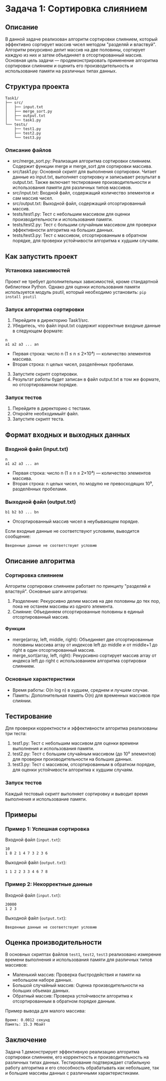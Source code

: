 # Задача 1: Сортировка слиянием

## Описание

В данной задаче реализован алгоритм сортировки слиянием, который эффективно сортирует массив чисел методом "разделяй и властвуй". Алгоритм рекурсивно делит массив на две половины, сортирует каждую из них и затем объединяет в отсортированный массив. Основная цель задачи — продемонстрировать применение алгоритма сортировки слиянием и оценить его производительность и использование памяти на различных типах данных.

## Структура проекта
```
Task1/
├── src/
│   ├── input.txt
│   ├── merge_sort.py
│   ├── output.txt
│   └── task1.py
└── tests/
    ├── test1.py
    ├── test2.py
    └── test3.py
```

### Описание файлов

- src/merge_sort.py: Реализация алгоритма сортировки слиянием. Содержит функции merge и merge_sort для сортировки массива.
- src/task1.py: Основной скрипт для выполнения сортировки. Читает данные из input.txt, выполняет сортировку и записывает результат в output.txt. Также включает тестирование производительности и использования памяти для различных типов массивов.
- src/input.txt: Входной файл, содержащий количество элементов и сам массив чисел.
- src/output.txt: Выходной файл, содержащий отсортированный массив.
- tests/test1.py: Тест с небольшим массивом для оценки производительности и использования памяти.
- tests/test2.py: Тест с большим случайным массивом для проверки эффективности алгоритма на больших данных.
- tests/test3.py: Тест с массивом, отсортированным в обратном порядке, для проверки устойчивости алгоритма к худшим случаям.

## Как запустить проект

### Установка зависимостей

Проект не требует дополнительных зависимостей, кроме стандартной библиотеки Python. Однако для оценки использования памяти используется модуль psutil, который необходимо установить:
`pip install psutil`

### Запуск алгоритма сортировки

1. Перейдите в директорию Task1/src.
2. Убедитесь, что файл input.txt содержит корректные входные данные в следующем формате:
```
n
a1 a2 a3 ... an
```

- Первая строка: число n (1 ≤ n ≤ 2×10⁴) — количество элементов массива.
- Вторая строка: n целых чисел, разделённых пробелами.

3. Запустите скрипт сортировки.
4. Результат работы будет записан в файл output.txt в том же формате, но отсортированном порядке.

### Запуск тестов

1. Перейдите в директорию с тестами.
2. Откройте необходимыйт файл. 
3. Запустите скрипт теста.

## Формат входных и выходных данных

### Входной файл (input.txt)
```
n
a1 a2 a3 ... an
```
- Первая строка: число n (1 ≤ n ≤ 2×10⁴) — количество элементов массива.
- Вторая строка: n целых чисел, по модулю не превосходящих 10⁹, разделённых пробелами.

### Выходной файл (output.txt)

```
b1 b2 b3 ... bn
```
- Отсортированный массив чисел в неубывающем порядке.

Если входные данные не соответствуют условиям, выводится сообщение:

```
Введенные данные не соответствуют условию
```

## Описание алгоритма

### Сортировка слиянием

Алгоритм сортировки слиянием работает по принципу "разделяй и властвуй". Основные шаги алгоритма:

1. Разделение: Рекурсивно делим массив на две половины до тех пор, пока не останем массивы из одного элемента.
2. Слияние: Объединяем отсортированные половины в единый отсортированный массив.

#### Функции

- merge(array, left, middle, right): Объединяет две отсортированные половины массива array от индексов left до middle и от middle+1 до right в один отсортированный массив.
- merge_sort(array, left, right): Рекурсивно сортирует массив array от индекса left до right с использованием алгоритма сортировки слиянием.

### Основные характеристики

- Время работы: O(n log n) в худшем, среднем и лучшем случае.
- Память: Дополнительная память O(n) для временных массивов при слиянии.

## Тестирование

Для проверки корректности и эффективности алгоритма реализованы три теста:
1. test1.py: Тест с небольшим массивом для оценки времени выполнения и использования памяти.
2. test2.py: Тест с большим случайным массивом (до 10⁵ элементов) для проверки производительности на больших данных.
3. test3.py: Тест с массивом, отсортированным в обратном порядке, для оценки устойчивости алгоритма к худшим случаям.

### Запуск тестов

Каждый тестовый скрипт выполняет сортировку и выводит время выполнения и использование памяти.

## Примеры

### Пример 1: Успешная сортировка

Входной файл (`input.txt`):
```
10
1 8 2 1 4 7 3 2 3 6
```
Выходной файл (`output.txt`):

```
1 1 2 2 3 3 4 6 7 8
```
### Пример 2: Некорректные данные

Входной файл (`input.txt`):

```
20000
1 2 3
```
Выходной файл (`output.txt`):

```
Введенные данные не соответствуют условию
```
## Оценка производительности

В основных скриптах файлов `test1`, `test2`, `test3` реализовано измерение времени выполнения и использования памяти для различных типов массивов:

- Маленький массив: Проверка быстродействия и памяти на небольшом наборе данных.
- Большой случайный массив: Оценка производительности на больших объемах данных.
- Обратный массив: Проверка устойчивости алгоритма к отсортированным в обратном порядке данным.

Пример вывода для малого массива:

```
Время: 0.0012 секунд
Память: 15.3 Мбайт
```
## Заключение

Задача 1 демонстрирует эффективную реализацию алгоритма сортировки слиянием, его корректность и производительность на различных типах данных. Тестирование подтверждает стабильную работу алгоритма и его способность обрабатывать как небольшие, так и большие массивы данных с различными характеристиками.
